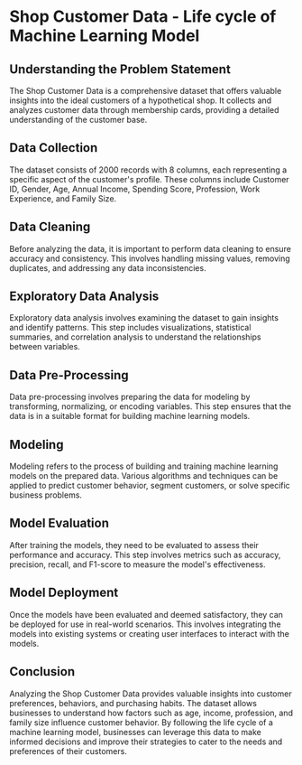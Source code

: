 <!DOCTYPE html>
<html>
<head>

<body>
    <h1>Shop Customer Data - Life cycle of Machine Learning Model</h1>
<h2>Understanding the Problem Statement</h2>
<p>The Shop Customer Data is a comprehensive dataset that offers valuable insights into the ideal customers of a hypothetical shop. It collects and analyzes customer data through membership cards, providing a detailed understanding of the customer base.</p>

<h2>Data Collection</h2>
<p>The dataset consists of 2000 records with 8 columns, each representing a specific aspect of the customer's profile. These columns include Customer ID, Gender, Age, Annual Income, Spending Score, Profession, Work Experience, and Family Size.</p>

<h2>Data Cleaning</h2>
<p>Before analyzing the data, it is important to perform data cleaning to ensure accuracy and consistency. This involves handling missing values, removing duplicates, and addressing any data inconsistencies.</p>

<h2>Exploratory Data Analysis</h2>
<p>Exploratory data analysis involves examining the dataset to gain insights and identify patterns. This step includes visualizations, statistical summaries, and correlation analysis to understand the relationships between variables.</p>

<h2>Data Pre-Processing</h2>
<p>Data pre-processing involves preparing the data for modeling by transforming, normalizing, or encoding variables. This step ensures that the data is in a suitable format for building machine learning models.</p>

<h2>Modeling</h2>
<p>Modeling refers to the process of building and training machine learning models on the prepared data. Various algorithms and techniques can be applied to predict customer behavior, segment customers, or solve specific business problems.</p>

<h2>Model Evaluation</h2>
<p>After training the models, they need to be evaluated to assess their performance and accuracy. This step involves metrics such as accuracy, precision, recall, and F1-score to measure the model's effectiveness.</p>

<h2>Model Deployment</h2>
<p>Once the models have been evaluated and deemed satisfactory, they can be deployed for use in real-world scenarios. This involves integrating the models into existing systems or creating user interfaces to interact with the models.</p>

<h2>Conclusion</h2>
<p>Analyzing the Shop Customer Data provides valuable insights into customer preferences, behaviors, and purchasing habits. The dataset allows businesses to understand how factors such as age, income, profession, and family size influence customer behavior. By following the life cycle of a machine learning model, businesses can leverage this data to make informed decisions and improve their strategies to cater to the needs and preferences of their customers.</p>
</body>
</html>
